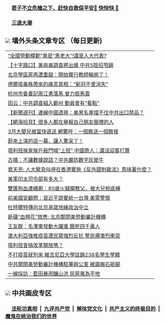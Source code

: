 
 ### &nbsp;&nbsp;&nbsp;&nbsp; [君子不立危樯之下，赶快自救保平安🍎 快快快 📩](https://github.com/pwgy/td/blob/master/README.md)

 ### &nbsp;&nbsp;&nbsp;&nbsp; [三退大潮](https://cdn.cgei.work/?key=wjsottsjpndjwfkg&pin=65881581&ag=ogQuit&from=pw2) 

## <img src="https://img.icons8.com/cute-clipart/2x/circled-right.png"> 墙外头条文章专区 （每日更新)

<Table>
<tr><td colspan="2" align="left"><a href="https://cdn.cgei.work/?ag=c1487519&key=wjsottsjpndjwfkg&from=pw2">“全國勞動模範”竟是“黑老大”!還是人大代表?
</a></td></tr>
<tr><td colspan="2" align="left"><a href="https://cdn.cgei.work/?ag=c1487483&key=wjsottsjpndjwfkg&from=pw2">【十字路口】美病毒調查將出爐 中共5陰招甩鍋
</a></td></tr>
<tr><td colspan="2" align="left"><a href="https://cdn.cgei.work/?ag=c1487512&key=wjsottsjpndjwfkg&from=pw2">北京學區房再遭重鎚：開始實行教師輪崗了！
</a></td></tr>
<tr><td colspan="2" align="left"><a href="https://cdn.cgei.work/?ag=c1487525&key=wjsottsjpndjwfkg&from=pw2">德爾塔毒株帶來的痛苦真相：“新冠不會消失”
</a></td></tr>
<tr><td colspan="2" align="left"><a href="https://cdn.cgei.work/?ag=c1487500&key=wjsottsjpndjwfkg&from=pw2">杭州市委書記周江勇落馬 曾力挺馬雲
</a></td></tr>
<tr><td colspan="2" align="left"><a href="https://cdn.cgei.work/?ag=c1487486&key=wjsottsjpndjwfkg&from=pw2">田云：中共調查組入鄭州 動員會有“看點”
</a></td></tr>
<tr><td colspan="2" align="left"><a href="https://cdn.cgei.work/?ag=c1487536&key=wjsottsjpndjwfkg&from=pw2">【新聞週刊】連線中國透視：美黑名單擋不住中共出口禁品？
</a></td></tr>
<tr><td colspan="2" align="left"><a href="https://cdn.cgei.work/?ag=c1487540&key=wjsottsjpndjwfkg&from=pw2">【網海拾貝】很多人都在舉報自己朋友圈裡的人
</a></td></tr>
<tr><td colspan="2" align="left"><a href="https://cdn.cgei.work/?ag=c1487479&key=wjsottsjpndjwfkg&from=pw2">3月大嬰兒被當快遞送 網驚呼：一個敢送一個敢接
</a></td></tr>
<tr><td colspan="2" align="left"><a href="https://cdn.cgei.work/?ag=c1487535&key=wjsottsjpndjwfkg&from=pw2">蔚來上演的這一幕，讓人驚呆了！
</a></td></tr>
<tr><td colspan="2" align="left"><a href="https://cdn.cgei.work/?ag=c1487487&key=wjsottsjpndjwfkg&from=pw2">塔利班挨家挨戶敲門喊“上班” 中國商人：還沒迎客打算
</a></td></tr>
<tr><td colspan="2" align="left"><a href="https://cdn.cgei.work/?ag=c1487518&key=wjsottsjpndjwfkg&from=pw2">古嘯：不讓數據說話？中共嚴防數字灰犀牛
</a></td></tr>
<tr><td colspan="2" align="left"><a href="https://cdn.cgei.work/?ag=c1487534&key=wjsottsjpndjwfkg&from=pw2">章天亮: 人大緊急叫停在香港實施《反外國制裁法》意味著什麼？
</a></td></tr>
<tr><td colspan="2" align="left"><a href="https://cdn.cgei.work/?ag=c1487511&key=wjsottsjpndjwfkg&from=pw2">美軍印太司令部有多大？
</a></td></tr>
<tr><td colspan="2" align="left"><a href="https://cdn.cgei.work/?ag=c1487542&key=wjsottsjpndjwfkg&from=pw2">雙匯狗血連續劇：80歲火腿腸教父，被大兒掀底褲
</a></td></tr>
<tr><td colspan="2" align="left"><a href="https://cdn.cgei.work/?ag=c1487474&key=wjsottsjpndjwfkg&from=pw2">前美國安顧問：習近平說要統一台灣 美需警惕
</a></td></tr>
<tr><td colspan="2" align="left"><a href="https://cdn.cgei.work/?ag=c1487463&key=wjsottsjpndjwfkg&from=pw2">杜特爾特傳向北京承諾地緣政治中立
</a></td></tr>
<tr><td colspan="2" align="left"><a href="https://cdn.cgei.work/?ag=c1487462&key=wjsottsjpndjwfkg&from=pw2">新疆“血棉花”效應: 北京關閉美勞動審計機構
</a></td></tr>
<tr><td colspan="2" align="left"><a href="https://cdn.cgei.work/?ag=c1487509&key=wjsottsjpndjwfkg&from=pw2">王友群：毛澤東發動大躍進 餓死四千萬人
</a></td></tr>
<tr><td colspan="2" align="left"><a href="https://cdn.cgei.work/?ag=c1487524&key=wjsottsjpndjwfkg&from=pw2">澳大利亞強推疫苗遭民眾強烈反抗 警民爆激烈衝突
</a></td></tr>
<tr><td colspan="2" align="left"><a href="https://cdn.cgei.work/?ag=c1487517&key=wjsottsjpndjwfkg&from=pw2">塔利班會搞改革開放嗎？
</a></td></tr>
<tr><td colspan="2" align="left"><a href="https://cdn.cgei.work/?ag=c1487472&key=wjsottsjpndjwfkg&from=pw2">不打疫苗就別來 維吉尼亞大學註銷238名學生學籍
</a></td></tr>
<tr><td colspan="2" align="left"><a href="https://cdn.cgei.work/?ag=c1487498&key=wjsottsjpndjwfkg&from=pw2">中共關閉美勞動審計機構駐華辦公室 被諷搬石砸腳
</a></td></tr>
<tr><td colspan="2" align="left"><a href="https://cdn.cgei.work/?ag=c1487494&key=wjsottsjpndjwfkg&from=pw2">一線採訪：藍田暴雨釀山洪 民房夷為平地
</a></td></tr>
 </Table>

 ## <img src="https://img.icons8.com/cute-clipart/2x/circled-right.png"> 中共画皮专区
 ### &nbsp;&nbsp;&nbsp;&nbsp; [法轮功真相](https://github.com/begood0513/basic/blob/master/README.md) &nbsp;|&nbsp; [九评共产党](https://github.com/begood0513/9ping.md/blob/master/README.md) &nbsp;|&nbsp; [解体党文化](https://github.com/begood0513/jtdwh.md/blob/master/README.md)   &nbsp;|&nbsp; [共产主义的终极目的](https://github.com/begood0513/gczydzjmd.md/blob/master/README.md) &nbsp;|&nbsp; [魔鬼在统治我们的世界](https://github.com/begood0513/gczydzjmd.md/blob/master/README.md) 
